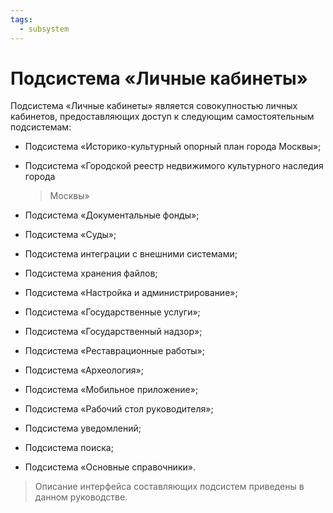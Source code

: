 ```yaml
---
tags:
  - subsystem
---
```

Подсистема «Личные кабинеты»
============================

Подсистема «Личные кабинеты» является совокупностью личных кабинетов,
предоставляющих доступ к следующим самостоятельным подсистемам:

-   Подсистема «Историко-культурный опорный план города Москвы»;

-   Подсистема «Городской реестр недвижимого культурного наследия города
    > Москвы»

-   Подсистема «Документальные фонды»;

-   Подсистема «Суды»;

-   Подсистема интеграции с внешними системами;

-   Подсистема хранения файлов;

-   Подсистема «Настройка и администрирование»;

-   Подсистема «Государственные услуги»;

-   Подсистема «Государственный надзор»;

-   Подсистема «Реставрационные работы»;

-   Подсистема «Археология»;

-   Подсистема «Мобильное приложение»;

-   Подсистема «Рабочий стол руководителя»;

-   Подсистема уведомлений;

-   Подсистема поиска;

-   Подсистема «Основные справочники».

> Описание интерфейса составляющих подсистем приведены в данном
> руководстве.
